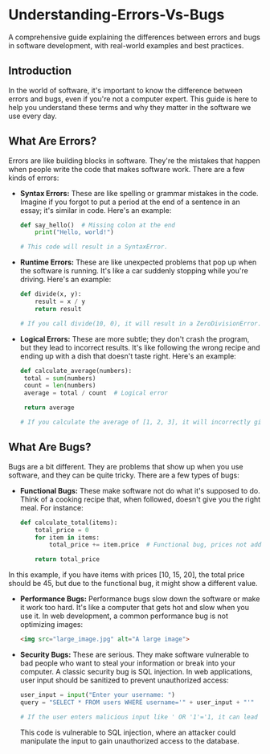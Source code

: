 # Understanding-Errors-Vs-Bugs
A comprehensive guide explaining the differences between errors and bugs in software development, with real-world examples and best practices.

## Introduction

In the world of software, it's important to know the difference between errors and bugs, even if you're not a computer expert. This guide is here to help you understand these terms and why they matter in the software we use every day.

## What Are Errors?

Errors are like building blocks in software. They're the mistakes that happen when people write the code that makes software work. There are a few kinds of errors:

- **Syntax Errors:** These are like spelling or grammar mistakes in the code. Imagine if you forgot to put a period at the end of a sentence in an essay; it's similar in code. Here's an example:

  ```python
  def say_hello()  # Missing colon at the end
      print("Hello, world!")

  # This code will result in a SyntaxError.
  
- **Runtime Errors:** These are like unexpected problems that pop up when the software is running. It's like a car suddenly stopping while you're driving. Here's an example:

  ```python
  def divide(x, y):
      result = x / y
      return result

  # If you call divide(10, 0), it will result in a ZeroDivisionError.```
  ```
- **Logical Errors:** These are more subtle; they don't crash the program, but they lead to incorrect results. It's like following the wrong recipe and ending up with a dish that doesn't taste right. Here's an example:

   ```python
   def calculate_average(numbers):
    total = sum(numbers)
    count = len(numbers)
    average = total / count  # Logical error

    return average

  # If you calculate the average of [1, 2, 3], it will incorrectly give 2.0 instead of 2.33.

  ```

## What Are Bugs?

Bugs are a bit different. They are problems that show up when you use software, and they can be quite tricky. There are a few types of bugs:

- **Functional Bugs:** These make software not do what it's supposed to do. Think of a cooking recipe that, when followed, doesn't give you the right meal. For instance:

  ```python
  def calculate_total(items):
      total_price = 0
      for item in items:
          total_price += item.price  # Functional bug, prices not added correctly

      return total_price
  ```
In this example, if you have items with prices [10, 15, 20], the total price should be 45, but due to the functional bug, it might show a different value.
  

- **Performance Bugs:** Performance bugs slow down the software or make it work too hard. It's like a computer that gets hot and slow when you use it. In web development, a common performance bug is not optimizing images:

  ```html
  <img src="large_image.jpg" alt="A large image">
  ```
- **Security Bugs:** These are serious. They make software vulnerable to bad people who want to steal your information or break into your computer. A classic security bug is SQL injection. In web applications, user input should be sanitized to prevent unauthorized access:

  ```python
  user_input = input("Enter your username: ")
  query = "SELECT * FROM users WHERE username='" + user_input + "'"

  # If the user enters malicious input like ' OR '1'='1, it can lead to unauthorized access.
  ```
  This code is vulnerable to SQL injection, where an attacker could manipulate the input to gain unauthorized access to the database.
